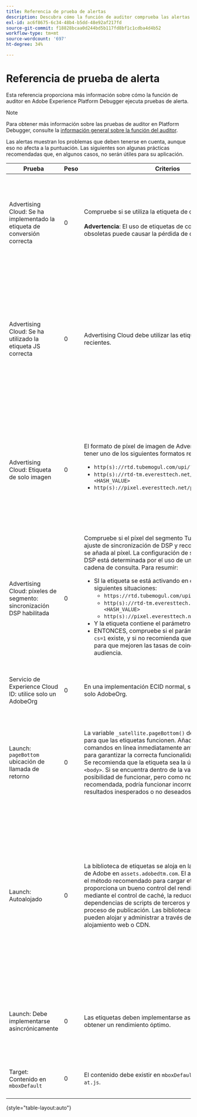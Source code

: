 ```yaml
---
title: Referencia de prueba de alertas
description: Descubra cómo la función de auditor comprueba las alertas en Adobe Experience Platform Debugger.
exl-id: ac6f8675-6c34-48b4-b5dd-48e92af217fd
source-git-commit: f18828bcaa0d244bd5b117fd8bf1c1cdba4d4b52
workflow-type: tm+mt
source-wordcount: '697'
ht-degree: 34%

---
```


# Referencia de prueba de alerta

Esta referencia proporciona más información sobre cómo la función de auditor en Adobe Experience Platform Debugger ejecuta pruebas de alerta.

>[!NOTE]
>
>Para obtener más información sobre las pruebas de auditor en Platform Debugger, consulte la [información general sobre la función del auditor](./overview.md).

Las alertas muestran los problemas que deben tenerse en cuenta, aunque eso no afecta a la puntuación. Las siguientes son algunas prácticas recomendadas que, en algunos casos, no serán útiles para su aplicación.

| Prueba | Peso | Criterios | Recomendación |
| --- | --- | --- | --- |
| Advertising Cloud: Se ha implementado la etiqueta de conversión correcta | 0 | Compruebe si se utiliza la etiqueta de conversión correcta.<br><br>**Advertencia**: El uso de etiquetas de conversión TubeMogul obsoletas puede causar la pérdida de datos. | Actualice los píxeles de conversión a las nuevas etiquetas de conversión solo de imagen de Advertising Cloud. Esto se puede lograr fácilmente con la variable [Extensión de etiqueta de Advertising Cloud](https://experienceleague.adobe.com/docs/experience-platform/destinations/catalog/advertising/adobe-advertising-cloud.html). |
| Advertising Cloud: Se ha utilizado la etiqueta JS correcta | 0 | Advertising Cloud debe utilizar las etiquetas JavaScript más recientes. | Actualice el JavaScript de Advertising Cloud con la última versión. El uso de versiones de JavaScript no compatibles puede causar la pérdida de funcionalidad. Esto se puede lograr más fácilmente mediante el uso de la variable [Extensión de etiqueta de Advertising Cloud](https://experienceleague.adobe.com/docs/experience-platform/destinations/catalog/advertising/adobe-advertising-cloud.html). |
| Advertising Cloud: Etiqueta de solo imagen | 0 | El formato de píxel de imagen de Advertising Cloud debe tener uno de los siguientes formatos recomendados: <ul><li>`http(s)://rtd.tubemogul.com/upi/?sid=<HASH_VALUE>`</li><li>`http(s)://rtd-tm.everesttech.net/upi/?sid=<HASH_VALUE>`</li><li>`http(s)://pixel.everesttech.net/px2/<NUMERIC_ID>?`</li></ul> | Actualice los píxeles de Advertising Cloud con las nuevas etiquetas de solo imagen de Advertising Cloud para garantizar que dispone de toda la funcionalidad de Advertising Cloud. Esto se puede lograr fácilmente con la variable [Extensión de etiqueta de Advertising Cloud](https://experienceleague.adobe.com/docs/experience-platform/destinations/catalog/advertising/adobe-advertising-cloud.html). |
| Advertising Cloud: píxeles de segmento: sincronización DSP habilitada | 0 | Compruebe si el píxel del segmento TubeMogul contiene un ajuste de sincronización de DSP y recomiende que el ajuste se añada al píxel. La configuración de sincronización de DSP está determinada por el uso de un parámetro de cadena de consulta. Para resumir: <ul><li>SI la etiqueta se está activando en cualquiera de las siguientes situaciones:<ul><li>`https://rtd.tubemogul.com/upi/?sid=<HASH_VALUE>`</li><li>`http(s)://rtd-tm.everesttech.net/upi/?sid=<HASH_VALUE>`</li><li>`http(s)://pixel.everesttech.net/px2/<NUMERIC_ID>?`</li></ul></li><li>Y la etiqueta contiene el parámetro de URL `sid=`</li><li>ENTONCES, compruebe si el parámetro de URL `cs=0` o `cs=1` existe, y si no recomienda que `cs=1` a esos píxeles para que mejoren las tasas de coincidencia de audiencia.</li></ul> | Añadir el parámetro de URL `cs=1` a los píxeles de Advertising Cloud para que se pueda realizar DSP sincronización, lo que aumenta los índices de coincidencia de audiencia. Esto se puede lograr fácilmente con la variable [Extensión de etiqueta de Advertising Cloud](https://experienceleague.adobe.com/docs/experience-platform/destinations/catalog/advertising/adobe-advertising-cloud.html). |
| Servicio de Experience Cloud ID: utilice solo un AdobeOrg | 0 | En una implementación ECID normal, se debe utilizar un solo AdobeOrg. | Verifique que existen varios ID de AdobeOrg para esta implementación. <br><br>[Más información](https://experienceleague.adobe.com/docs/id-service/using/intro/id-request.html) |
| Launch: `pageBottom` ubicación de llamada de retorno | 0 | La variable `_satellite.pageBottom()` debe estar presente para que las etiquetas funcionen. Añada la secuencia de comandos en línea inmediatamente antes del cierre `</body>` para garantizar la correcta funcionalidad de la DTM. Nota: Se recomienda que la etiqueta sea la última etiqueta en el `<body>`. Si se encuentra dentro de la variable `<body>` , tiene la posibilidad de funcionar, pero como no es una práctica recomendada, podría funcionar incorrectamente o dar resultados inesperados o no deseados. | Añada la secuencia de comandos en línea inmediatamente antes del cierre `</body>` para garantizar la correcta funcionalidad de la DTM. <br><br>[Más información](https://experienceleague.adobe.com/docs/experience-platform/tags/client-side/asynchronous-deployment.html) |
| Launch: Autoalojado | 0 | La biblioteca de etiquetas se aloja en la instancia de Akamai de Adobe en `assets.adobedtm.com`. El alojamiento propio es el método recomendado para cargar etiquetas, ya que proporciona un bueno control del rendimiento del sitio web mediante el control de caché, la reducción de las dependencias de scripts de terceros y el bueno control del proceso de publicación. Las bibliotecas de etiquetas se pueden alojar y administrar a través de su propio alojamiento web o CDN. | Cambiar a un alojamiento propio es el método para cargar etiquetas en una página. Aunque el alojamiento de a través de la CDN de Akamai generalmente funciona, el hosting propio mejora el rendimiento de la página. <br><br>Más información:<ul><li>[Guía de inicio rápido de etiquetas](https://experienceleague.adobe.com/docs/experience-platform/tags/client-side/asynchronous-deployment.html)</li><li>[Implementación asíncrona](https://experienceleague.adobe.com/docs/experience-platform/tags/client-side/asynchronous-deployment.html)</li></ul> |
| Launch: Debe implementarse asincrónicamente | 0 | Las etiquetas deben implementarse asincrónicamente para obtener un rendimiento óptimo. | Incluya la variable `async` en el script en línea para garantizar la correcta funcionalidad de las etiquetas <br><br>[Información adicional](https://experienceleague.adobe.com/docs/experience-platform/tags/client-side/asynchronous-deployment.html) |
| Target: Contenido en `mboxDefault` | 0 | El contenido debe existir en `mboxDefault` cuando se usa `at.js`. | Compruebe que el contenido está disponible. <br><br>[Más información](https://experienceleague.adobe.com/docs/target/using/implement-target/implementing-target.html) |

{style=&quot;table-layout:auto&quot;}
